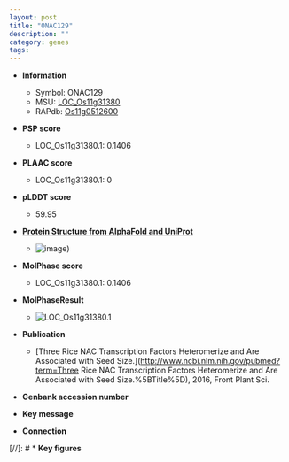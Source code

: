 ```yaml
---
layout: post
title: "ONAC129"
description: ""
category: genes
tags: 
---
```


* **Information**  
    + Symbol: ONAC129  
    + MSU: [LOC_Os11g31380](http://rice.plantbiology.msu.edu/cgi-bin/ORF_infopage.cgi?orf=LOC_Os11g31380)  
    + RAPdb: [Os11g0512600](http://rapdb.dna.affrc.go.jp/viewer/gbrowse_details/irgsp1?name=Os11g0512600)  

* **PSP score**  
    + LOC_Os11g31380.1: 0.1406 

* **PLAAC score**  
    + LOC_Os11g31380.1: 0 

* **pLDDT score**
    + 59.95

* **[Protein Structure from AlphaFold and UniProt](https://www.uniprot.org/uniprotkb/A0A0N7KSZ2/entry#structure)**
    + ![image](https://ricepsp.github.io/images/A/AF-A0A0N7KSZ2-F1.png))

* **MolPhase score**
    + LOC_Os11g31380.1: 0.1406

* **MolPhaseResult**
    + ![LOC_Os11g31380.1](https://ricepsp.github.io/pictures/LOC_Os11g/LOC_Os11g31380.1.png)

* **Publication**  
    + [Three Rice NAC Transcription Factors Heteromerize and Are Associated with Seed Size.](http://www.ncbi.nlm.nih.gov/pubmed?term=Three Rice NAC Transcription Factors Heteromerize and Are Associated with Seed Size.%5BTitle%5D), 2016, Front Plant Sci.

* **Genbank accession number**  

* **Key message**  

* **Connection**  

[//]: # * **Key figures**  


